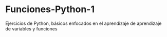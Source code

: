 # Funciones-Python-1
Ejercicios de Python, básicos enfocados en el aprendizaje de aprendizaje de variables y funciones
